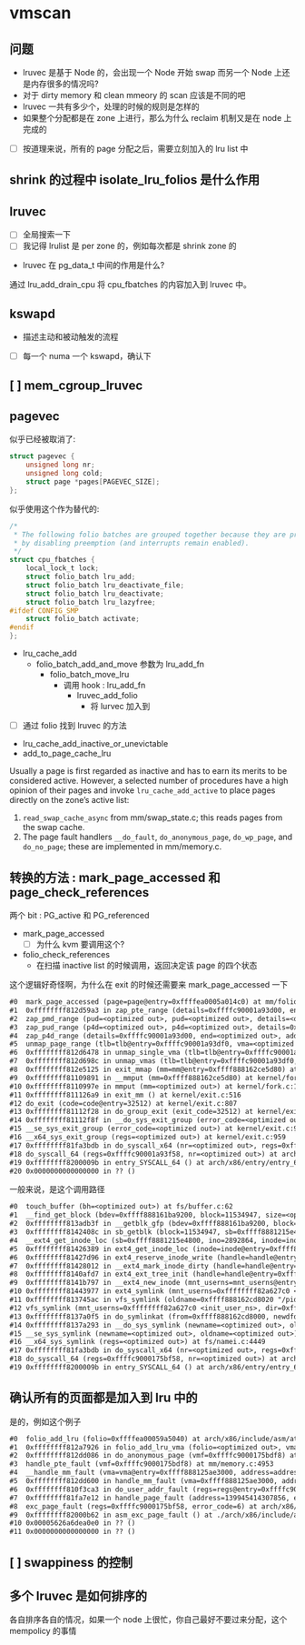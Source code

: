 # vmscan

## 问题
- lruvec 是基于 Node 的，会出现一个 Node 开始 swap 而另一个 Node 上还是内存很多的情况吗?
- 对于 dirty memory 和 clean mmeory 的 scan 应该是不同的吧
- lruvec 一共有多少个，处理的时候的规则是怎样的
- 如果整个分配都是在 zone 上进行，那么为什么 reclaim 机制又是在 node 上完成的
- [ ] 按道理来说，所有的 page 分配之后，需要立刻加入的 lru list 中

## shrink 的过程中 isolate_lru_folios 是什么作用

## lruvec
- [ ] 全局搜索一下
- [ ] 我记得 lrulist 是 per zone 的，例如每次都是 shrink zone 的
- lruvec 在 pg_data_t 中间的作用是什么?

通过 lru_add_drain_cpu 将 cpu_fbatches 的内容加入到 lruvec 中。

## kswapd
- 描述主动和被动触发的流程
- [ ] 每一个 numa 一个 kswapd，确认下

## [ ] mem_cgroup_lruvec

## pagevec

似乎已经被取消了:
```c
struct pagevec {
	unsigned long nr;
	unsigned long cold;
	struct page *pages[PAGEVEC_SIZE];
};
```

似乎使用这个作为替代的:
```c
/*
 * The following folio batches are grouped together because they are protected
 * by disabling preemption (and interrupts remain enabled).
 */
struct cpu_fbatches {
	local_lock_t lock;
	struct folio_batch lru_add;
	struct folio_batch lru_deactivate_file;
	struct folio_batch lru_deactivate;
	struct folio_batch lru_lazyfree;
#ifdef CONFIG_SMP
	struct folio_batch activate;
#endif
};
```

- lru_cache_add
  - folio_batch_add_and_move 参数为 lru_add_fn
    - folio_batch_move_lru
      - 调用 hook : lru_add_fn
        - lruvec_add_folio
          - 将 lurvec 加入到

- [ ] 通过 folio 找到 lruvec 的方法

- lru_cache_add_inactive_or_unevictable
- add_to_page_cache_lru


Usually a page is first regarded as inactive and has to earn its merits to be considered active. However, a
selected number of procedures have a high opinion of their pages and invoke `lru_cache_add_active` to
place pages directly on the zone’s active list:
1. `read_swap_cache_async` from mm/swap_state.c; this reads pages from the swap cache.
2. The page fault handlers `__do_fault`, `do_anonymous_page`, `do_wp_page`, and `do_no_page`; these
are implemented in mm/memory.c.

## 转换的方法 : mark_page_accessed 和 page_check_references
两个 bit : PG_active 和 PG_referenced

- mark_page_accessed
  - [ ] 为什么 kvm 要调用这个?
- folio_check_references
  - 在扫描 inactive list 的时候调用，返回决定该 page 的四个状态

这个逻辑好奇怪啊，为什么在 exit 的时候还需要来 mark_page_accessed 一下
```txt
#0  mark_page_accessed (page=page@entry=0xffffea0005a014c0) at mm/folio-compat.c:50
#1  0xffffffff812d59a3 in zap_pte_range (details=0xffffc90001a93d00, end=<optimized out>, addr=94723981115392, pmd=<optimized out>, vma=<optimized out>, tlb=0xffffc90001a93df0) at mm/memory.c:1453
#2  zap_pmd_range (pud=<optimized out>, pud=<optimized out>, details=<optimized out>, end=<optimized out>, addr=94723981115392, vma=<optimized out>, tlb=<optimized out>) at mm/memory.c:1577
#3  zap_pud_range (p4d=<optimized out>, p4d=<optimized out>, details=0xffffc90001a93d00, end=<optimized out>, addr=94723981115392, vma=<optimized out>, tlb=0xffffc90001a93df0) at mm/memory.c:1606
#4  zap_p4d_range (details=0xffffc90001a93d00, end=<optimized out>, addr=94723981115392, pgd=<optimized out>, vma=<optimized out>, tlb=0xffffc90001a93df0) at mm/memory.c:1627
#5  unmap_page_range (tlb=tlb@entry=0xffffc90001a93df0, vma=<optimized out>, addr=94723981115392, end=<optimized out>, details=details@entry=0xffffc90001a93d00) at mm/memory.c:1648
#6  0xffffffff812d6478 in unmap_single_vma (tlb=tlb@entry=0xffffc90001a93df0, vma=<optimized out>, start_addr=start_addr@entry=0, end_addr=end_addr@entry=18446744073709551615, details=details@entry=0xffffc90001a93d00) at mm/memory.c:1694
#7  0xffffffff812d698c in unmap_vmas (tlb=tlb@entry=0xffffc90001a93df0, mt=mt@entry=0xffff888162ce5d80, vma=<optimized out>, vma@entry=0xffff888166099130, start_addr=start_addr@entry=0, end_addr=end_addr@entry=18446744073709551615) at mm/memory.c:1733
#8  0xffffffff812e5125 in exit_mmap (mm=mm@entry=0xffff888162ce5d80) at mm/mmap.c:3087
#9  0xffffffff81109891 in __mmput (mm=0xffff888162ce5d80) at kernel/fork.c:1185
#10 0xffffffff8110997e in mmput (mm=<optimized out>) at kernel/fork.c:1207
#11 0xffffffff811126a9 in exit_mm () at kernel/exit.c:516
#12 do_exit (code=code@entry=32512) at kernel/exit.c:807
#13 0xffffffff81112f28 in do_group_exit (exit_code=32512) at kernel/exit.c:950
#14 0xffffffff81112f8f in __do_sys_exit_group (error_code=<optimized out>) at kernel/exit.c:961
#15 __se_sys_exit_group (error_code=<optimized out>) at kernel/exit.c:959
#16 __x64_sys_exit_group (regs=<optimized out>) at kernel/exit.c:959
#17 0xffffffff81fa3bdb in do_syscall_x64 (nr=<optimized out>, regs=0xffffc90001a93f58) at arch/x86/entry/common.c:50
#18 do_syscall_64 (regs=0xffffc90001a93f58, nr=<optimized out>) at arch/x86/entry/common.c:80
#19 0xffffffff8200009b in entry_SYSCALL_64 () at arch/x86/entry/entry_64.S:120
#20 0x0000000000000000 in ?? ()
```

一般来说，是这个调用路径
```txt
#0  touch_buffer (bh=<optimized out>) at fs/buffer.c:62
#1  __find_get_block (bdev=0xffff888161ba9200, block=11534947, size=<optimized out>) at fs/buffer.c:1311
#2  0xffffffff813adb3f in __getblk_gfp (bdev=0xffff888161ba9200, block=block@entry=11534947, size=4096, gfp=gfp@entry=8) at fs/buffer.c:1329
#3  0xffffffff8142408c in sb_getblk (block=11534947, sb=0xffff8881215e4800) at include/linux/buffer_head.h:356
#4  __ext4_get_inode_loc (sb=0xffff8881215e4800, ino=2892864, inode=inode@entry=0xffff888166f24610, iloc=iloc@entry=0xffffc9000175bcb0, ret_block=ret_block@entry=0xffffc9000175bc58) at fs/ext4/inode.c:4479
#5  0xffffffff81426389 in ext4_get_inode_loc (inode=inode@entry=0xffff888166f24610, iloc=iloc@entry=0xffffc9000175bcb0) at fs/ext4/inode.c:4607
#6  0xffffffff81427d96 in ext4_reserve_inode_write (handle=handle@entry=0xffff888166c415e8, inode=inode@entry=0xffff888166f24610, iloc=iloc@entry=0xffffc9000175bcb0) at fs/ext4/inode.c:5804
#7  0xffffffff81428012 in __ext4_mark_inode_dirty (handle=handle@entry=0xffff888166c415e8, inode=inode@entry=0xffff888166f24610, func=func@entry=0xffffffff8244ceb0 <__func__.36> "ext4_ext_tree_init", line=line@entry=879) at fs/ext4/inode.c:5973
#8  0xffffffff8140afd7 in ext4_ext_tree_init (handle=handle@entry=0xffff888166c415e8, inode=inode@entry=0xffff888166f24610) at fs/ext4/extents.c:879
#9  0xffffffff8141b797 in __ext4_new_inode (mnt_userns=mnt_userns@entry=0xffffffff82a627c0 <init_user_ns>, handle=0xffff888166c415e8, handle@entry=0x0 <fixed_percpu_data>, dir=dir@entry=0xffff8881240ee1a0, mode=mode@entry=41471, qstr=qstr@entry=0xffff888166debb60, goal=<optimized out>, goal@entry=0, owner=<optimized out>, i_flags=<optimized out>, handle_type=<optimized out>, line_no=<optimized out>, nblocks=<optimized out>) at fs/ext4/ialloc.c:1333
#10 0xffffffff81443977 in ext4_symlink (mnt_userns=0xffffffff82a627c0 <init_user_ns>, dir=0xffff8881240ee1a0, dentry=<optimized out>, symname=<optimized out>) at fs/ext4/namei.c:3361
#11 0xffffffff813745ac in vfs_symlink (oldname=0xffff888162cd8020 "/pid-1092/host-localhost.localdomain", dentry=0xffff888166debb40, dir=0xffff8881240ee1a0, mnt_userns=0xffffffff82a627c0 <init_user_ns>) at fs/namei.c:4400
#12 vfs_symlink (mnt_userns=0xffffffff82a627c0 <init_user_ns>, dir=0xffff8881240ee1a0, dentry=0xffff888166debb40, oldname=0xffff888162cd8020 "/pid-1092/host-localhost.localdomain") at fs/namei.c:4385
#13 0xffffffff8137a0f5 in do_symlinkat (from=0xffff888162cd8000, newdfd=newdfd@entry=-100, to=to@entry=0xffff888162cde000) at fs/namei.c:4429
#14 0xffffffff8137a293 in __do_sys_symlink (newname=<optimized out>, oldname=0x5626a6d08830 "/pid-1092/host-localhost.localdomain") at fs/namei.c:4451
#15 __se_sys_symlink (newname=<optimized out>, oldname=<optimized out>) at fs/namei.c:4449
#16 __x64_sys_symlink (regs=<optimized out>) at fs/namei.c:4449
#17 0xffffffff81fa3bdb in do_syscall_x64 (nr=<optimized out>, regs=0xffffc9000175bf58) at arch/x86/entry/common.c:50
#18 do_syscall_64 (regs=0xffffc9000175bf58, nr=<optimized out>) at arch/x86/entry/common.c:80
#19 0xffffffff8200009b in entry_SYSCALL_64 () at arch/x86/entry/entry_64.S:120
```

## 确认所有的页面都是加入到 lru 中的

是的，例如这个例子
```txt
#0  folio_add_lru (folio=0xffffea00059a5040) at arch/x86/include/asm/atomic.h:95
#1  0xffffffff812a7926 in folio_add_lru_vma (folio=<optimized out>, vma=<optimized out>) at mm/swap.c:554
#2  0xffffffff812dd086 in do_anonymous_page (vmf=0xffffc9000175bdf8) at mm/memory.c:4154
#3  handle_pte_fault (vmf=0xffffc9000175bdf8) at mm/memory.c:4953
#4  __handle_mm_fault (vma=vma@entry=0xffff888125ae3000, address=address@entry=139945414307856, flags=flags@entry=597) at mm/memory.c:5097
#5  0xffffffff812dd600 in handle_mm_fault (vma=0xffff888125ae3000, address=address@entry=139945414307856, flags=flags@entry=597, regs=regs@entry=0xffffc9000175bf58) at mm/memory.c:5218
#6  0xffffffff810f3ca3 in do_user_addr_fault (regs=regs@entry=0xffffc9000175bf58, error_code=error_code@entry=6, address=address@entry=139945414307856) at arch/x86/mm/fault.c:1428
#7  0xffffffff81fa7e12 in handle_page_fault (address=139945414307856, error_code=6, regs=0xffffc9000175bf58) at arch/x86/mm/fault.c:1519
#8  exc_page_fault (regs=0xffffc9000175bf58, error_code=6) at arch/x86/mm/fault.c:1575
#9  0xffffffff82000b62 in asm_exc_page_fault () at ./arch/x86/include/asm/idtentry.h:570
#10 0x00005626a6dea0e0 in ?? ()
#11 0x0000000000000000 in ?? ()
```

## [ ] swappiness 的控制

## 多个 lruvec 是如何排序的

各自排序各自的情况，如果一个 node 上很忙，你自己最好不要过来分配，这个 mempolicy 的事情
